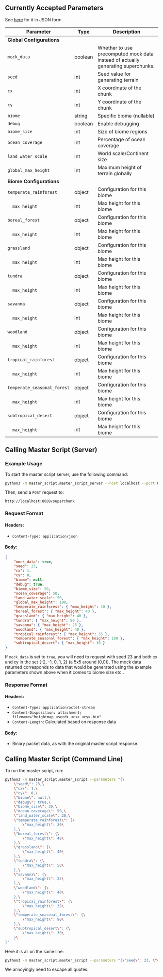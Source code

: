 ## Currently Accepted Parameters

See [here](#body) for it in JSON form.


| Parameter | Type | Description |
|-----------|------|-------------|
| **Global Configurations** |||
| `mock_data` | boolean | Whether to use precomputed mock data instead of actually generating superchunks.
| `seed` | int | Seed value for generating terrain |
| `cx` | int | X coordinate of the chunk |
| `cy` | int | Y coordinate of the chunk |
| `biome` | string | Specific biome (nullable) |
| `debug` | boolean | Enable debugging |
| `biome_size` | int | Size of biome regions |
| `ocean_coverage` | int | Percentage of ocean coverage |
| `land_water_scale` | int | World scale/Continent size |
| `global_max_height` | int | Maximum height of terrain globally |
| **Biome Configurations** |||
| `temperate_rainforest` | object | Configuration for this biome |
| &emsp;`max_height` | int | Max height for this biome |
| `boreal_forest` | object | Configuration for this biome |
| &emsp;`max_height` | int | Max height for this biome |
| `grassland` | object | Configuration for this biome |
| &emsp;`max_height` | int | Max height for this biome |
| `tundra` | object | Configuration for this biome |
| &emsp;`max_height` | int | Max height for this biome |
| `savanna` | object | Configuration for this biome |
| &emsp;`max_height` | int | Max height for this biome |
| `woodland` | object | Configuration for this biome |
| &emsp;`max_height` | int | Max height for this biome |
| `tropical_rainforest` | object | Configuration for this biome |
| &emsp;`max_height` | int | Max height for this biome |
| `temperate_seasonal_forest` | object | Configuration for this biome |
| &emsp;`max_height` | int | Max height for this biome |
| `subtropical_desert` | object | Configuration for this biome |
| &emsp;`max_height` | int | Max height for this biome |

## Calling Master Script (Server)

### Example Usage
To start the master script server, use the following command:
```sh
python3 -m master_script.master_script_server --host localhost --port 8000
```

Then, send a `POST` request to:
```
http://localhost:8000/superchunk
```

### Request Format
#### Headers:
- `Content-Type: application/json`

#### Body:
```json
{
    "mock_data": true,
    "seed": 23,
    "cx": 1,
    "cy": 0,
    "biome": null,
    "debug": true,
    "biome_size": 50,
    "ocean_coverage": 50,
    "land_water_scale": 50,
    "global_max_height": 100,
    "temperate_rainforest": { "max_height": 30 },
    "boreal_forest": { "max_height": 40 },
    "grassland": { "max_height": 40 },
    "tundra": { "max_height": 50 },
    "savanna": { "max_height": 25 },
    "woodland": { "max_height": 40 },
    "tropical_rainforest": { "max_height": 35 },
    "temperate_seasonal_forest": { "max_height": 100 },
    "subtropical_desert": { "max_height": 30 }
}
```

If `mock_data` is set to `true`, you will need to request with seed 23 and both cx and cy in the set {-2, -1, 0, 1, 2} (a 5x5 around (0,0)). The mock data returned corresponds to data that would be generated using the example parameters shown above when it comes to biome size etc.. 

### Response Format
#### Headers:
- `Content-Type: application/octet-stream`
- `Content-Disposition: attachment; filename="heightmap_<seed>_<cx>_<cy>.bin"`
- `Content-Length`: Calculated based on response data

#### Body:
- Binary packet data, as with the original master script response.

## Calling Master Script (Command Line)

To run the master script, run:

```sh
python3 -m master_script.master_script --parameters "{\
    \"seed\": 23,\
    \"cx\": 1,\
    \"cy\": 0,\
    \"biome\": null,\
    \"debug\": true,\
    \"biome_size\": 30,\
    \"ocean_coverage\": 50,\
    \"land_water_scale\": 20,\
    \"temperate_rainforest\": {\
        \"max_height\": 30\
    },\
    \"boreal_forest\": {\
        \"max_height\": 40\
    },\
    \"grassland\": {\
        \"max_height\": 40\
    },\
    \"tundra\": {\
        \"max_height\": 50\
    },\
    \"savanna\": {\
        \"max_height\": 25\
    },\
    \"woodland\": {\
        \"max_height\": 40\
    },\
    \"tropical_rainforest\": {\
        \"max_height\": 35\
    },\
    \"temperate_seasonal_forest\": {\
        \"max_height\": 90\
    },\
    \"subtropical_desert\": {\
        \"max_height\": 30\
    }\
}"
```

Here it is all on the same line:

```sh
python3 -m master_script.master_script --parameters "{\"seed\": 23, \"cx\": 1, \"cy\": 0, \"biome\": null, \"debug\": true, \"biome_size\": 30, \"ocean_coverage\": 50, \"land_water_scale\": 20, \"temperate_rainforest\": {\"max_height\": 30}, \"boreal_forest\": {\"max_height\": 40}, \"grassland\": {\"max_height\": 40}, \"tundra\": {\"max_height\": 50}, \"savanna\": {\"max_height\": 25}, \"woodland\": {\"max_height\": 40}, \"tropical_rainforest\": {\"max_height\": 35}, \"temperate_seasonal_forest\": {\"max_height\": 90}, \"subtropical_desert\": {\"max_height\": 30}}"
```

We annoyingly need to escape all quotes.